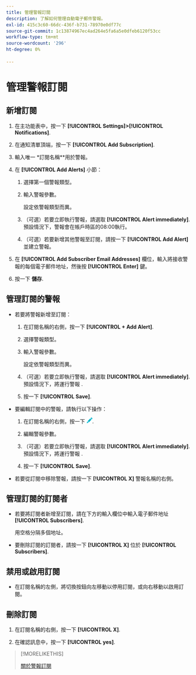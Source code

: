 ```yaml
---
title: 管理警報訂閱
description: 了解如何管理自動電子郵件警報。
exl-id: 415c3c60-66dc-436f-b731-78970e0df77c
source-git-commit: 1c13874967ec4ad264e5fa6a5e0dfeb6120f53cc
workflow-type: tm+mt
source-wordcount: '296'
ht-degree: 0%

---
```


# 管理警報訂閱

## 新增訂閱

1. 在主功能表中，按一下 **[!UICONTROL Settings]>[!UICONTROL Notifications]**.

1. 在通知清單頂端，按一下 **[!UICONTROL Add Subscription]**.

1. 輸入唯一 *訂閱名稱**用於警報。

1. 在 **[!UICONTROL Add Alerts]** 小節：

   1. 選擇第一個警報類型。

   1. 輸入警報參數。

      設定依警報類型而異。

   1. （可選）若要立即執行警報，請選取 **[!UICONTROL Alert immediately]**. 預設情況下，警報會在帳戶時區的08:00執行。

   1. （可選）若要新增其他警報至訂閱，請按一下 **[!UICONTROL Add Alert]** 並建立警報。

1. 在 **[!UICONTROL Add Subscriber Email Addresses]** 欄位，輸入將接收警報的每個電子郵件地址，然後按 **[!UICONTROL Enter]** 鍵。

1. 按一下 **儲存**.

## 管理訂閱的警報

* 若要將警報新增至訂閱：

   1. 在訂閱名稱的右側，按一下 **[!UICONTROL + Add Alert]**.

   1. 選擇警報類型。

   1. 輸入警報參數。

      設定依警報類型而異。

   1. （可選）若要立即執行警報，請選取 **[!UICONTROL Alert immediately]**. 預設情況下，將運行警報 <!-- at what time? -->.

   1. 按一下 **[!UICONTROL Save]**.

* 要編輯訂閱中的警報，請執行以下操作：

   1. 在訂閱名稱的右側，按一下 ![編輯](/help/dsp/assets/edit.png).

   1. 編輯警報參數。

   1. （可選）若要立即執行警報，請選取 **[!UICONTROL Alert immediately]**. 預設情況下，將運行警報 <!-- at what time? -->.

   1. 按一下 **[!UICONTROL Save]**.

* 若要從訂閱中移除警報，請按一下 **[!UICONTROL X]** 警報名稱的右側。

## 管理訂閱的訂閱者

* 若要將訂閱者新增至訂閱，請在下方的輸入欄位中輸入電子郵件地址 **[!UICONTROL Subscribers]**.

   用空格分隔多個地址。

* 要刪除訂閱的訂閱者，請按一下 **[!UICONTROL X]** 位於 **[!UICONTROL Subscribers]**.

## 禁用或啟用訂閱

* 在訂閱名稱的左側，將切換按鈕向左移動以停用訂閱，或向右移動以啟用訂閱。

## 刪除訂閱

1. 在訂閱名稱的右側，按一下 **[!UICONTROL X]**.

1. 在確認訊息中，按一下 **[!UICONTROL yes]**.

>[!MORELIKETHIS]
>
>[關於警報訂閱](alerts-about.md)
